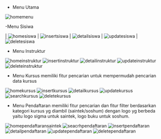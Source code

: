 
- Menu Utama
  
![homemenu](https://github.com/user-attachments/assets/b24ab0d0-5eea-46f2-9611-8e9f5691f4a4)

-Menu Sisiwa

| ![homesiswa](https://github.com/user-attachments/assets/60d7fc88-b291-4e6d-a1a0-7ba7961a4ff3) | ![insertsiswa](https://github.com/user-attachments/assets/5be86896-0042-4f08-99b1-861cf7f315f6) | ![detailsiswa](https://github.com/user-attachments/assets/9f23dc7c-5343-45d1-934b-00ad36a6309a) | ![updatesiswa](https://github.com/user-attachments/assets/50dece36-4e2f-405a-bcf3-e983231c3f13) | ![deletesiswa](https://github.com/user-attachments/assets/3971574d-c79c-4e2e-bb07-dbe3b2d5abb1)


- Menu Instruktur
  
![homeinstruktur](https://github.com/user-attachments/assets/dcc77d5f-7480-41cf-9b97-8f1c4f33fe99)
![insertinstruktur](https://github.com/user-attachments/assets/962cac45-d6ee-44c6-9d70-0681bbfad700)
![detailinstruktur](https://github.com/user-attachments/assets/db0c5b1f-dbb7-4531-8819-a29b99c57174)
![updateinstruktur](https://github.com/user-attachments/assets/40093b4b-b47c-4f99-ba48-6d897ded9d2e)
![deleteinstruktur](https://github.com/user-attachments/assets/c184ab6a-1185-495f-9367-dbc1cb17a565)


- Menu Kursus
  memiliki fitur pencarian untuk mempermudah pencarian data kursus
  
![homekursus](https://github.com/user-attachments/assets/4c380160-1f97-4f52-a3fe-7c49de55711f)
![insertkursus](https://github.com/user-attachments/assets/8dc90b85-6e53-4527-a769-2055deb57218)
![detailkursus](https://github.com/user-attachments/assets/72bfbd62-1c64-4d9b-aee0-7e30deb8633a)
![updatekursus](https://github.com/user-attachments/assets/41dc0d11-59de-4c64-80fc-5b509937d193)
![searchkursus](https://github.com/user-attachments/assets/d9373148-ea4b-4b6f-a176-34d57873a87e)
![deletekursus](https://github.com/user-attachments/assets/a7094b82-2a9e-41a2-b47c-979b17c9a543)

- Menu Pendaftaran
  memiliki fitur pencarian dan fitur filter berdasarkan kategori kursus yg diambil (saintek/soshum) dengan logo yg berbeda yaitu logo sigma untuk saintek, logo buku untuk soshum.

![homependaftaransaintek](https://github.com/user-attachments/assets/e87d215c-aec1-47ca-92ba-976e4989474e)
![seacrhpendaftaran](https://github.com/user-attachments/assets/92690bf9-5c1c-4dda-b3ed-a4f72df4999b)
![insertpendaftaran](https://github.com/user-attachments/assets/2076f591-9af8-4e32-b8ec-da2bff3b6cf2)
![detailpendaftaran](https://github.com/user-attachments/assets/b11d38f3-9982-477d-9f89-979d35d1a15a)
![updatependaftaran](https://github.com/user-attachments/assets/5959fdbd-b62b-43b5-9c6d-24330c3e659a)
![deletependaftaran](https://github.com/user-attachments/assets/cd22d6d8-80ae-4c20-8913-77494720c6f9)









